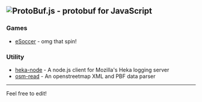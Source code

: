 ![ProtoBuf.js - protobuf for JavaScript](https://raw.github.com/dcodeIO/ProtoBuf.js/master/ProtoBuf.png)
-----

### Games
* [eSoccer](http://www.esoccer.me) - omg that spin!

### Utility
* [heka-node](https://github.com/mozilla-services/heka-node) - A node.js client for Mozilla's Heka logging server
* [osm-read](https://github.com/marook/osm-read) - An openstreetmap XML and PBF data parser

<hr />
Feel free to edit!